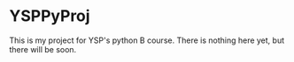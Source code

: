 # YSPPyProj
This is my project for YSP's python B course. 
There is nothing here yet, but there will be soon. 
